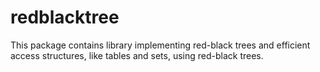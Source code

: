 redblacktree
============

This package contains library implementing
red-black trees and efficient access structures,
like tables and sets, using red-black trees.
